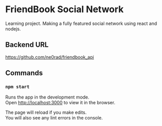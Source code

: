 # FriendBook Social Network

Learning project. Making a fully featured social network using react and nodejs.

## Backend URL

https://github.com/ne0rad/friendbook_api

## Commands

### `npm start`

Runs the app in the development mode.\
Open [http://localhost:3000](http://localhost:3000) to view it in the browser.

The page will reload if you make edits.\
You will also see any lint errors in the console.
